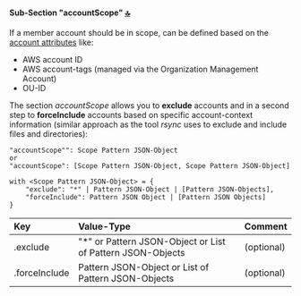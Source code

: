 #### Sub-Section "accountScope" <a id="account_scope"></a> [🔝](#top)

If a member account should be in scope, can be defined based on the [account attributes](#account_attributes) like:

- AWS account ID
- AWS account-tags (managed via the Organization Management Account)
- OU-ID

The section *accountScope* allows you to **exclude** accounts and in a second step to **forceInclude** accounts based on specific account-context information (similar approach as the tool *rsync* uses to exclude and include files and directories):

```text
"accountScope"": Scope Pattern JSON-Object
or
"accountScope": [Scope Pattern JSON-Object, Scope Pattern JSON-Object]

with <Scope Pattern JSON-Object> = {
    "exclude": "*" | Pattern JSON-Object | [Pattern JSON-Objects],
    "forceInclude": Pattern JSON Object | [Pattern JSON Objects]
}
```

| Key           | Value-Type                                                 | Comment    |
| :---          | :---                                                       | :---       |
| .exclude      | "*" or Pattern JSON-Object or List of Pattern JSON-Objects | (optional) |
| .forceInclude | Pattern JSON-Object or List of Pattern JSON-Objects        | (optional) |


